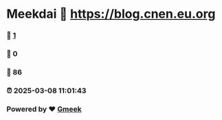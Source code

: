 # Meekdai :link: https://blog.cnen.eu.org 
### :page_facing_up: [1](https://blog.cnen.eu.org/tag.html) 
### :speech_balloon: 0 
### :hibiscus: 86 
### :alarm_clock: 2025-03-08 11:01:43 
### Powered by :heart: [Gmeek](https://github.com/Meekdai/Gmeek)
